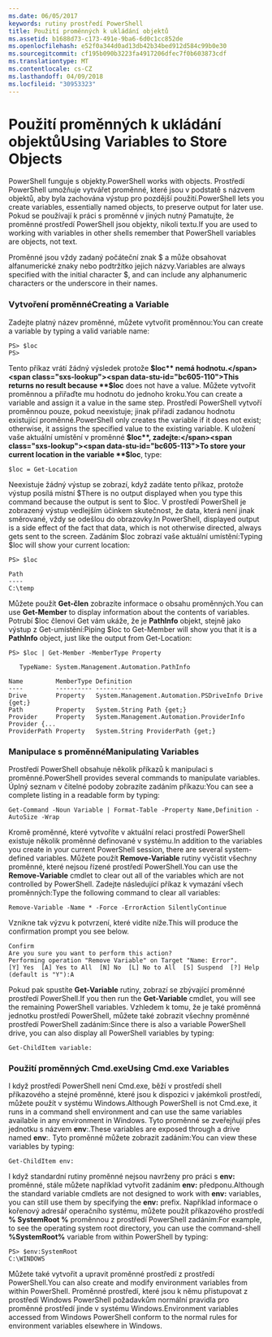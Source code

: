 ```yaml
---
ms.date: 06/05/2017
keywords: rutiny prostředí PowerShell
title: Použití proměnných k ukládání objektů
ms.assetid: b1688d73-c173-491e-9ba6-6d0c1cc852de
ms.openlocfilehash: e52f0a344d0ad13db42b34bed912d584c99b0e30
ms.sourcegitcommit: cf195b090b3223fa4917206dfec7f0b603873cdf
ms.translationtype: MT
ms.contentlocale: cs-CZ
ms.lasthandoff: 04/09/2018
ms.locfileid: "30953323"
---
```

# <a name="using-variables-to-store-objects"></a><span data-ttu-id="bc605-103">Použití proměnných k ukládání objektů</span><span class="sxs-lookup"><span data-stu-id="bc605-103">Using Variables to Store Objects</span></span>
<span data-ttu-id="bc605-104">PowerShell funguje s objekty.</span><span class="sxs-lookup"><span data-stu-id="bc605-104">PowerShell works with objects.</span></span> <span data-ttu-id="bc605-105">Prostředí PowerShell umožňuje vytvářet proměnné, které jsou v podstatě s názvem objektů, aby byla zachována výstup pro pozdější použití.</span><span class="sxs-lookup"><span data-stu-id="bc605-105">PowerShell lets you create variables, essentially named objects, to preserve output for later use.</span></span> <span data-ttu-id="bc605-106">Pokud se používají k práci s proměnné v jiných nutný Pamatujte, že proměnné prostředí PowerShell jsou objekty, nikoli textu.</span><span class="sxs-lookup"><span data-stu-id="bc605-106">If you are used to working with variables in other shells remember that PowerShell variables are objects, not text.</span></span>

<span data-ttu-id="bc605-107">Proměnné jsou vždy zadaný počáteční znak $ a může obsahovat alfanumerické znaky nebo podtržítko jejich názvy.</span><span class="sxs-lookup"><span data-stu-id="bc605-107">Variables are always specified with the initial character $, and can include any alphanumeric characters or the underscore in their names.</span></span>

### <a name="creating-a-variable"></a><span data-ttu-id="bc605-108">Vytvoření proměnné</span><span class="sxs-lookup"><span data-stu-id="bc605-108">Creating a Variable</span></span>
<span data-ttu-id="bc605-109">Zadejte platný název proměnné, můžete vytvořit proměnnou:</span><span class="sxs-lookup"><span data-stu-id="bc605-109">You can create a variable by typing a valid variable name:</span></span>

```
PS> $loc
PS>
```

<span data-ttu-id="bc605-110">Tento příkaz vrátí žádný výsledek protože **$loc** nemá hodnotu.</span><span class="sxs-lookup"><span data-stu-id="bc605-110">This returns no result because **$loc** does not have a value.</span></span> <span data-ttu-id="bc605-111">Můžete vytvořit proměnnou a přiřaďte mu hodnotu do jednoho kroku.</span><span class="sxs-lookup"><span data-stu-id="bc605-111">You can create a variable and assign it a value in the same step.</span></span> <span data-ttu-id="bc605-112">Prostředí PowerShell vytvoří proměnnou pouze, pokud neexistuje; jinak přiřadí zadanou hodnotu existující proměnné.</span><span class="sxs-lookup"><span data-stu-id="bc605-112">PowerShell only creates the variable if it does not exist; otherwise, it assigns the specified value to the existing variable.</span></span> <span data-ttu-id="bc605-113">K uložení vaše aktuální umístění v proměnné **$loc**, zadejte:</span><span class="sxs-lookup"><span data-stu-id="bc605-113">To store your current location in the variable **$loc**, type:</span></span>

```
$loc = Get-Location
```

<span data-ttu-id="bc605-114">Neexistuje žádný výstup se zobrazí, když zadáte tento příkaz, protože výstup posílá místní $</span><span class="sxs-lookup"><span data-stu-id="bc605-114">There is no output displayed when you type this command because the output is sent to $loc.</span></span> <span data-ttu-id="bc605-115">V prostředí PowerShell je zobrazený výstup vedlejším účinkem skutečnost, že data, která není jinak směrované, vždy se odešlou do obrazovky.</span><span class="sxs-lookup"><span data-stu-id="bc605-115">In PowerShell, displayed output is a side effect of the fact that data, which is not otherwise directed, always gets sent to the screen.</span></span> <span data-ttu-id="bc605-116">Zadáním $loc zobrazí vaše aktuální umístění:</span><span class="sxs-lookup"><span data-stu-id="bc605-116">Typing $loc will show your current location:</span></span>

```
PS> $loc

Path
----
C:\temp
```

<span data-ttu-id="bc605-117">Můžete použít **Get-člen** zobrazíte informace o obsahu proměnných.</span><span class="sxs-lookup"><span data-stu-id="bc605-117">You can use **Get-Member** to display information about the contents of variables.</span></span> <span data-ttu-id="bc605-118">Potrubí $loc členovi Get vám ukáže, že je **PathInfo** objekt, stejně jako výstup z Get-umístění:</span><span class="sxs-lookup"><span data-stu-id="bc605-118">Piping $loc to Get-Member will show you that it is a **PathInfo** object, just like the output from Get-Location:</span></span>

```
PS> $loc | Get-Member -MemberType Property

   TypeName: System.Management.Automation.PathInfo

Name         MemberType Definition
----         ---------- ----------
Drive        Property   System.Management.Automation.PSDriveInfo Drive {get;}
Path         Property   System.String Path {get;}
Provider     Property   System.Management.Automation.ProviderInfo Provider {...
ProviderPath Property   System.String ProviderPath {get;}
```

### <a name="manipulating-variables"></a><span data-ttu-id="bc605-119">Manipulace s proměnné</span><span class="sxs-lookup"><span data-stu-id="bc605-119">Manipulating Variables</span></span>
<span data-ttu-id="bc605-120">Prostředí PowerShell obsahuje několik příkazů k manipulaci s proměnné.</span><span class="sxs-lookup"><span data-stu-id="bc605-120">PowerShell provides several commands to manipulate variables.</span></span> <span data-ttu-id="bc605-121">Úplný seznam v čitelné podoby zobrazíte zadáním příkazu:</span><span class="sxs-lookup"><span data-stu-id="bc605-121">You can see a complete listing in a readable form by typing:</span></span>

```
Get-Command -Noun Variable | Format-Table -Property Name,Definition -AutoSize -Wrap
```

<span data-ttu-id="bc605-122">Kromě proměnné, které vytvoříte v aktuální relaci prostředí PowerShell existuje několik proměnné definované v systému.</span><span class="sxs-lookup"><span data-stu-id="bc605-122">In addition to the variables you create in your current PowerShell session, there are several system-defined variables.</span></span> <span data-ttu-id="bc605-123">Můžete použít **Remove-Variable** rutiny vyčistit všechny proměnné, které nejsou řízené prostředí PowerShell.</span><span class="sxs-lookup"><span data-stu-id="bc605-123">You can use the **Remove-Variable** cmdlet to clear out all of the variables which are not controlled by PowerShell.</span></span> <span data-ttu-id="bc605-124">Zadejte následující příkaz k vymazání všech proměnných:</span><span class="sxs-lookup"><span data-stu-id="bc605-124">Type the following command to clear all variables:</span></span>

```
Remove-Variable -Name * -Force -ErrorAction SilentlyContinue
```

<span data-ttu-id="bc605-125">Vznikne tak výzvu k potvrzení, které vidíte níže.</span><span class="sxs-lookup"><span data-stu-id="bc605-125">This will produce the confirmation prompt you see below.</span></span>

```
Confirm
Are you sure you want to perform this action?
Performing operation "Remove Variable" on Target "Name: Error".
[Y] Yes  [A] Yes to All  [N] No  [L] No to All  [S] Suspend  [?] Help
(default is "Y"):A
```

<span data-ttu-id="bc605-126">Pokud pak spustíte **Get-Variable** rutiny, zobrazí se zbývající proměnné prostředí PowerShell.</span><span class="sxs-lookup"><span data-stu-id="bc605-126">If you then run the **Get-Variable** cmdlet, you will see the remaining PowerShell variables.</span></span> <span data-ttu-id="bc605-127">Vzhledem k tomu, že je také proměnná jednotku prostředí PowerShell, můžete také zobrazit všechny proměnné prostředí PowerShell zadáním:</span><span class="sxs-lookup"><span data-stu-id="bc605-127">Since there is also a variable PowerShell drive, you can also display all PowerShell variables by typing:</span></span>

```
Get-ChildItem variable:
```

### <a name="using-cmdexe-variables"></a><span data-ttu-id="bc605-128">Použití proměnných Cmd.exe</span><span class="sxs-lookup"><span data-stu-id="bc605-128">Using Cmd.exe Variables</span></span>
<span data-ttu-id="bc605-129">I když prostředí PowerShell není Cmd.exe, běží v prostředí shell příkazového a stejné proměnné, které jsou k dispozici v jakémkoli prostředí, můžete použít v systému Windows.</span><span class="sxs-lookup"><span data-stu-id="bc605-129">Although PowerShell is not Cmd.exe, it runs in a command shell environment and can use the same variables available in any environment in Windows.</span></span> <span data-ttu-id="bc605-130">Tyto proměnné se zveřejňují přes jednotku s názvem **env**:.</span><span class="sxs-lookup"><span data-stu-id="bc605-130">These variables are exposed through a drive named **env**:.</span></span> <span data-ttu-id="bc605-131">Tyto proměnné můžete zobrazit zadáním:</span><span class="sxs-lookup"><span data-stu-id="bc605-131">You can view these variables by typing:</span></span>

```
Get-ChildItem env:
```

<span data-ttu-id="bc605-132">I když standardní rutiny proměnné nejsou navrženy pro práci s **env:** proměnné, stále můžete například vytvořit zadáním **env:** předponu.</span><span class="sxs-lookup"><span data-stu-id="bc605-132">Although the standard variable cmdlets are not designed to work with **env:** variables, you can still use them by specifying the **env:** prefix.</span></span> <span data-ttu-id="bc605-133">Například informace o kořenový adresář operačního systému, můžete použít příkazového prostředí **% SystemRoot %** proměnnou z prostředí PowerShell zadáním:</span><span class="sxs-lookup"><span data-stu-id="bc605-133">For example, to see the operating system root directory, you can use the command-shell **%SystemRoot%** variable from within PowerShell by typing:</span></span>

```
PS> $env:SystemRoot
C:\WINDOWS
```

<span data-ttu-id="bc605-134">Můžete také vytvořit a upravit proměnné prostředí z prostředí PowerShell.</span><span class="sxs-lookup"><span data-stu-id="bc605-134">You can also create and modify environment variables from within PowerShell.</span></span> <span data-ttu-id="bc605-135">Proměnné prostředí, které jsou k němu přistupovat z prostředí Windows PowerShell požadavkům normální pravidla pro proměnné prostředí jinde v systému Windows.</span><span class="sxs-lookup"><span data-stu-id="bc605-135">Environment variables accessed from Windows PowerShell conform to the normal rules for environment variables elsewhere in Windows.</span></span>